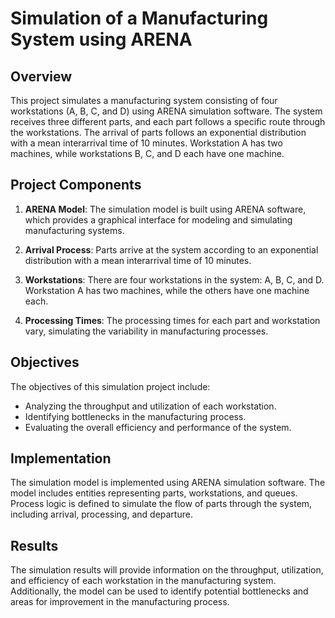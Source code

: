 # Simulation of a Manufacturing System using ARENA

## Overview

This project simulates a manufacturing system consisting of four workstations (A, B, C, and D) using ARENA simulation software. The system receives three different parts, and each part follows a specific route through the workstations. The arrival of parts follows an exponential distribution with a mean interarrival time of 10 minutes. Workstation A has two machines, while workstations B, C, and D each have one machine.

## Project Components

1. **ARENA Model**: The simulation model is built using ARENA software, which provides a graphical interface for modeling and simulating manufacturing systems.

2. **Arrival Process**: Parts arrive at the system according to an exponential distribution with a mean interarrival time of 10 minutes.

3. **Workstations**: There are four workstations in the system: A, B, C, and D. Workstation A has two machines, while the others have one machine each.

4. **Processing Times**: The processing times for each part and workstation vary, simulating the variability in manufacturing processes.

## Objectives

The objectives of this simulation project include:

- Analyzing the throughput and utilization of each workstation.
- Identifying bottlenecks in the manufacturing process.
- Evaluating the overall efficiency and performance of the system.

## Implementation

The simulation model is implemented using ARENA simulation software. The model includes entities representing parts, workstations, and queues. Process logic is defined to simulate the flow of parts through the system, including arrival, processing, and departure.

## Results

The simulation results will provide information on the throughput, utilization, and efficiency of each workstation in the manufacturing system. Additionally, the model can be used to identify potential bottlenecks and areas for improvement in the manufacturing process.
